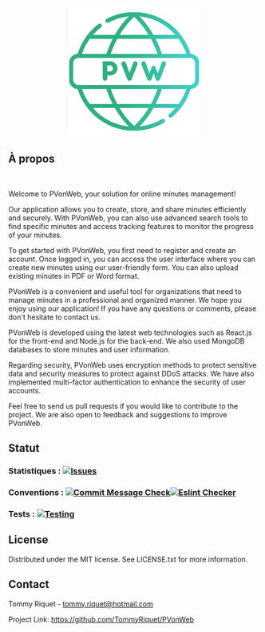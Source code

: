 <!-- PROJECT LOGO -->
<br />
<div align="center">
  <a href="">
    <img src="https://raw.githubusercontent.com/TommyRiquet/PVonWeb/main/Web%20App/frontend/public/PVWlogo512.png" alt="Logo" width="260" height="260">
  </a>
</div>

<!-- À PROPOS -->

## À propos

<br />

Welcome to PVonWeb, your solution for online minutes management!

Our application allows you to create, store, and share minutes efficiently and securely. With PVonWeb, you can also use advanced search tools to find specific minutes and access tracking features to monitor the progress of your minutes.

To get started with PVonWeb, you first need to register and create an account. Once logged in, you can access the user interface where you can create new minutes using our user-friendly form. You can also upload existing minutes in PDF or Word format.

PVonWeb is a convenient and useful tool for organizations that need to manage minutes in a professional and organized manner. We hope you enjoy using our application! If you have any questions or comments, please don't hesitate to contact us.

PVonWeb is developed using the latest web technologies such as React.js for the front-end and Node.js for the back-end. We also used MongoDB databases to store minutes and user information.

Regarding security, PVonWeb uses encryption methods to protect sensitive data and security measures to protect against DDoS attacks. We have also implemented multi-factor authentication to enhance the security of user accounts.

Feel free to send us pull requests if you would like to contribute to the project. We are also open to feedback and suggestions to improve PVonWeb.

<!-- Statut -->
## Statut
### Statistiques : [![Issues][issues-shield]][issues-url]  
### Conventions : [![Commit Message Check][commit-message-checker-shield]][commit-message-checker-url][![Eslint Checker][eslint-checker-shield]][eslint-checker-url]  
### Tests : [![Testing][testing-shield]][testing-url]  

<!-- LICENSE -->

## License

Distributed under the MIT license. See LICENSE.txt for more information.

<!-- Contact -->
## Contact

Tommy Riquet - tommy.riquet@hotmail.com

Project Link: https://github.com/TommyRiquet/PVonWeb





<!-- VARIABLES -->

[issues-shield]: https://img.shields.io/github/issues/TommyRiquet/PVonWeb.svg
[issues-url]: https://github.com/TommyRiquet/PVonWeb/issues
[commit-message-checker-shield]: https://github.com/TommyRiquet/PVonWeb/actions/workflows/commit-message-checker.yml/badge.svg
[commit-message-checker-url]: https://github.com/TommyRiquet/PVonWeb/actions/workflows/commit-message-checker.yml
[eslint-checker-shield]: https://github.com/TommyRiquet/PVonWeb/actions/workflows/code-linter.yml/badge.svg
[eslint-checker-url]: https://github.com/TommyRiquet/PVonWeb/actions/workflows/code-linter.yml
[testing-shield]: https://github.com/TommyRiquet/PVonWeb/actions/workflows/code-test.yml/badge.svg
[testing-url]: https://github.com/TommyRiquet/PVonWeb/actions/workflows/code-test.yml
